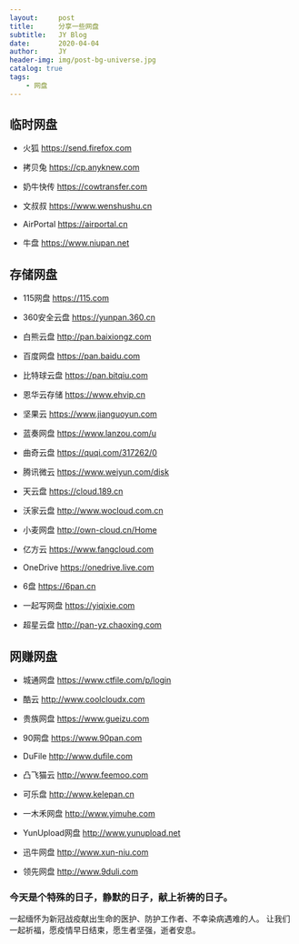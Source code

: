 ```yaml
---
layout:     post
title:      分享一些网盘
subtitle:   JY Blog
date:       2020-04-04
author:     JY
header-img: img/post-bg-universe.jpg
catalog: true
tags:
    - 网盘
---
```


## 临时网盘

- 火狐 https://send.firefox.com

- 拷贝兔 https://cp.anyknew.com

- 奶牛快传 https://cowtransfer.com

- 文叔叔 https://www.wenshushu.cn

- AirPortal https://airportal.cn

- 牛盘 https://www.niupan.net

## 存储网盘

- 115网盘 https://115.com

- 360安全云盘 https://yunpan.360.cn

- 白熊云盘 http://pan.baixiongz.com

- 百度网盘 https://pan.baidu.com

- 比特球云盘 https://pan.bitqiu.com

- 恩华云存储 https://www.ehvip.cn

- 坚果云 https://www.jianguoyun.com

- 蓝奏网盘 https://www.lanzou.com/u

- 曲奇云盘 https://quqi.com/317262/0

- 腾讯微云 https://www.weiyun.com/disk

- 天云盘 https://cloud.189.cn

- 沃家云盘 http://www.wocloud.com.cn

- 小麦网盘 http://own-cloud.cn/Home

- 亿方云 https://www.fangcloud.com

- OneDrive https://onedrive.live.com

- 6盘 https://6pan.cn

- 一起写网盘 https://yiqixie.com

- 超星云盘 http://pan-yz.chaoxing.com

## 网赚网盘

- 城通网盘 https://www.ctfile.com/p/login

- 酷云 http://www.coolcloudx.com

- 贵族网盘 https://www.gueizu.com

- 90网盘 https://www.90pan.com

- DuFile http://www.dufile.com

- 凸飞猫云 http://www.feemoo.com

- 可乐盘 http://www.kelepan.cn

- 一木禾网盘 http://www.yimuhe.com

- YunUpload网盘 http://www.yunupload.net

- 迅牛网盘 http://www.xun-niu.com

- 领先网盘 http://www.9duli.com

### 今天是个特殊的日子，静默的日子，献上祈祷的日子。
一起缅怀为新冠战疫献出生命的医护、防护工作者、不幸染病遇难的人。
让我们一起祈福，愿疫情早日结束，愿生者坚强，逝者安息。
